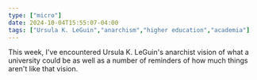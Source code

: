 ```yaml
---
type: ["micro"]
date: 2024-10-04T15:55:07-04:00
tags: ["Ursula K. LeGuin","anarchism","higher education","academia"]
---
```

This week, I've encountered Ursula K. LeGuin's anarchist vision of what a university could be as well as a number of reminders of how much things aren't like that vision.
